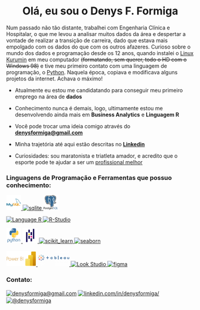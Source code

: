 <!-- 
Atualmente estou focado em:
<div style="display: inline">
  &nbsp;&nbsp;<img width='60' height='60' src="https://github.com/devicons/devicon/blob/v2.15.1/icons/python/python-original-wordmark.svg" />&nbsp;&nbsp;
  &nbsp;&nbsp;<img width='60' height='60' src="https://cdn.jsdelivr.net/gh/devicons/devicon/icons/r/r-original.svg" />&nbsp;&nbsp;&nbsp;
  &nbsp;&nbsp;<img width='60' height='60' src="https://github.com/devicons/devicon/blob/v2.15.1/icons/mysql/mysql-original-wordmark.svg" />&nbsp;&nbsp;
  &nbsp;&nbsp;<img width='100' height='50' src="https://github.com/denysformiga/denysformiga/blob/main/power-bi-microsoft-seeklogo.com.png" />&nbsp;&nbsp;
  &nbsp;&nbsp;<img width='100' height='60' src="https://github.com/denysformiga/denysformiga/blob/main/Tableau-Logo-700x394.png" />&nbsp;&nbsp;
</div> 

- Apaixonado por música 🎸 e moda masculina 🤵.
- Triatleta amador e maratonista 🏊🚴🏃.
-->


<h1 align="center">Olá, eu sou o Denys F. Formiga</h1>

Num passado não tão distante, trabalhei com Engenharia Clínica e Hospitalar, o que me levou a analisar muitos dados da área e despertar a vontade de realizar a transição de carreira, dado que estava mais empolgado com os dados do que com os outros afazeres. Curioso sobre o mundo dos dados e programação desde os 12 anos, quando instalei o [Linux Kurumin](https://www.hardware.com.br/kurumin/) em meu computador ~~(formatando, sem querer, todo o HD com o Windows 98)~~ e tive meu primeiro contato com uma linguagem de programação, o [Python](https://www.python.org/about/). Naquela época, copiava e modificava alguns projetos da internet. Achava o máximo!
  
- Atualmente eu estou me candidatando para conseguir meu primeiro emprego na área de **dados**

- Conhecimento nunca é demais, logo, ultimamente estou me desenvolvendo ainda mais em **Business Analytics** e **Linguagem R**

- Você pode trocar uma ideia comigo através do **denysformiga@gmail.com**

- Minha trajetória até aqui estão descritas no [**Linkedin**](https://www.linkedin.com/in/denysformiga/)

- Curiosidades: sou maratonista e triatleta amador, e acredito que o esporte pode te ajudar a ser um [profissional melhor](https://www.linkedin.com/pulse/triathlon-e-vida-profissional-muito-al%2525C3%2525A9m-de-endurance-jo%2525C3%2525A3o-victor%3FtrackingId=3bFkAe9vxIqnKM0hOX1U9Q%253D%253D/?trackingId=3bFkAe9vxIqnKM0hOX1U9Q%3D%3D)


<h3 align="left">Linguagens de Programação e Ferramentas que possuo conhecimento:</h3>
<p align="left"> 
  <a href="https://www.mysql.com/" target="_blank" rel="noreferrer"> <img src="https://raw.githubusercontent.com/devicons/devicon/master/icons/mysql/mysql-original-wordmark.svg" alt="mysql" width="40" height="40"/> </a> 
  <a href="https://www.sqlite.org/" target="_blank" rel="noreferrer"> <img src="https://www.vectorlogo.zone/logos/sqlite/sqlite-icon.svg" alt="sqlite" width="40" height="40"/> </a>
  <a href="https://www.postgresql.org" target="_blank" rel="noreferrer"> <img src="https://raw.githubusercontent.com/devicons/devicon/master/icons/postgresql/postgresql-original-wordmark.svg" alt="postgresql" width="40" height="40"/> </a> </p>

  <a href="https://www.r-project.org" target="_blank" rel="noreferrer"> <img src="https://cdn.jsdelivr.net/gh/devicons/devicon/icons/r/r-original.svg" alt="Language R" width="40" height="40"/> </a> 
  <a href="https://posit.co/products/open-source/rstudio/" target="_blank" rel="noreferrer"> <img src="https://www.rstudio.com/wp-content/uploads/2018/10/RStudio-Logo-Flat.png" alt="R-Studio" width="100" height="35"/> </a> 
  
  <a href="https://www.python.org" target="_blank" rel="noreferrer"> <img src="https://github.com/devicons/devicon/blob/v2.15.1/icons/python/python-original-wordmark.svg" alt="python" width="40" height="40"/> </a> 
  <a href="https://pandas.pydata.org/" target="_blank" rel="noreferrer"> <img src="https://raw.githubusercontent.com/devicons/devicon/2ae2a900d2f041da66e950e4d48052658d850630/icons/pandas/pandas-original.svg" alt="pandas" width="40" height="40"/> </a> 
  <a href="https://scikit-learn.org/" target="_blank" rel="noreferrer"> <img src="https://upload.wikimedia.org/wikipedia/commons/0/05/Scikit_learn_logo_small.svg" alt="scikit_learn" width="40" height="40"/> </a> 
  <a href="https://seaborn.pydata.org/" target="_blank" rel="noreferrer"> <img src="https://seaborn.pydata.org/_images/logo-mark-lightbg.svg" alt="seaborn" width="40" height="40"/> </a> 

  <a href="https://powerbi.microsoft.com/pt-br/" target="_blank" rel="noreferrer"> <img src="https://github.com/denysformiga/denysformiga/blob/main/power-bi-microsoft-seeklogo.com.png" alt="PowerBI" width="80" height="40"/> </a> 
  <a href="https://www.tableau.com/pt-br" target="_blank" rel="noreferrer"> <img src="https://github.com/denysformiga/denysformiga/blob/main/Tableau-Logo-700x394.png" alt="Tableu" width="85" height="45"/> </a> 
  <a href="https://cloud.google.com/looker?hl=pt-br" target="_blank" rel="noreferrer"> <img src="https://seeklogo.com/images/G/google-looker-logo-B27BD25E4E-seeklogo.com.png" alt="Look Studio" width="26" height="40"/> </a> 
  <a href="https://www.figma.com/" target="_blank" rel="noreferrer"> <img src="https://www.vectorlogo.zone/logos/figma/figma-icon.svg" alt="figma" width="40" height="40"/> </a> 

<h3 align="left">Contato:</h3>
<p align="left">
<a href="mailto:denysformiga@gmail.com" target="blank"><img align="center" src="https://www.google.com/gmail/about/static-2.0/images/logo-gmail.png" alt="denysformiga@gmail.com" height="40" width="40" /></a>             
<a href="https://linkedin.com/in/denysformiga/" target="blank"><img align="center" src="https://raw.githubusercontent.com/rahuldkjain/github-profile-readme-generator/master/src/images/icons/Social/linked-in-alt.svg" alt="linkedin.com/in/denysformiga/" height="30" width="40" /></a>
<a href="https://instagram.com/denysformiga" target="blank"><img align="center" src="https://raw.githubusercontent.com/rahuldkjain/github-profile-readme-generator/master/src/images/icons/Social/instagram.svg" alt="@denysformiga" height="30" width="40" /></a>
</p>
